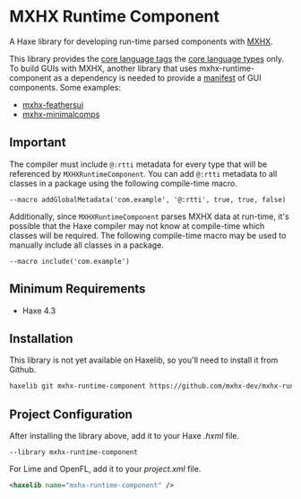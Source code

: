 # MXHX Runtime Component

A Haxe library for developing run-time parsed components with [MXHX](https://mxhx.dev/).

This library provides the [core language tags](https://mxhx.dev/learn/language-tags/) the [core language types](https://mxhx.dev/learn/core-types/) only. To build GUIs with MXHX, another library that uses mxhx-runtime-component as a dependency is needed to provide a [manifest](https://mxhx.dev/learn/manifests/) of GUI components. Some examples:

- [mxhx-feathersui](https://github.com/mxhx-dev/mxhx-feathersui)
- [mxhx-minimalcomps](https://github.com/mxhx-dev/mxhx-minimalcomps)

## Important

The compiler must include `@:rtti` metadata for every type that will be referenced by `MXHXRuntimeComponent`. You can add `@:rtti` metadata to all classes in a package using the following compile-time macro.

```hxml
--macro addGlobalMetadata('com.example', '@:rtti', true, true, false)
```

Additionally, since `MXHXRuntimeComponent` parses MXHX data at run-time, it's possible that the Haxe compiler may not know at compile-time which classes will be required. The following compile-time macro may be used to manually include all classes in a package.

```hxml
--macro include('com.example')
```

## Minimum Requirements

- Haxe 4.3

## Installation

This library is not yet available on Haxelib, so you'll need to install it from Github.

```sh
haxelib git mxhx-runtime-component https://github.com/mxhx-dev/mxhx-runtime-component.git
```

## Project Configuration

After installing the library above, add it to your Haxe _.hxml_ file.

```hxml
--library mxhx-runtime-component
```

For Lime and OpenFL, add it to your _project.xml_ file.

```xml
<haxelib name="mxhx-runtime-component" />
```
